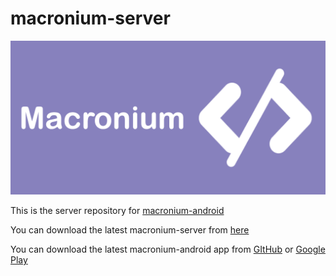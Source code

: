 # macronium-server
![](img/wide.png)

This is the server repository for [macronium-android](https://github.com/supersu-man/macronium-android)

You can download the latest macronium-server from [here](https://github.com/supersu-man/macronium-server/releases)

You can download the latest macronium-android app from [GItHub](https://github.com/supersu-man/macronium-android/releases) or [Google Play](https://play.google.com/store/apps/details?id=com.supersuman.macronium)